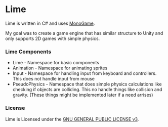 # Lime

Lime is written in C# and uses [MonoGame](http://www.monogame.net/).

My goal was to create a game engine that has similar structure to Unity and only supports 2D games with simple physics.

### <b>Lime Components</b>

* Lime - Namespace for basic components
* Animation - Namespace for animating sprites
* Input - Namespace for handling input from keyboard and controllers. This does not handle input from mouse
* PseudoPhysics - Namespace that does simple physics calculations like checking if objects are colliding. This no handle things like collision and gravity. (These things might be implemented later if a need arrises)


### <b>License</b>

Lime is Licensed under the [GNU GENERAL PUBLIC LICENSE v3](http://www.gnu.org/licenses/gpl-3.0.en.html).